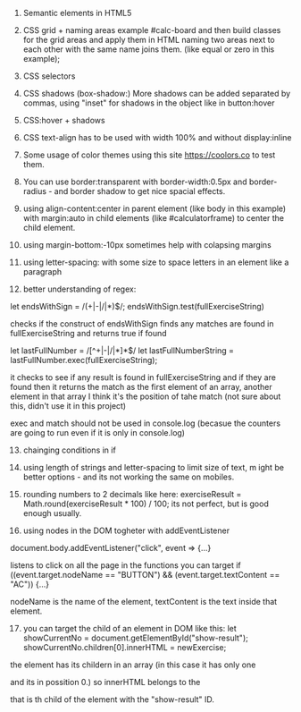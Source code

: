 1. Semantic elements in HTML5

2. CSS grid +  naming areas
example #calc-board and then build classes for the grid areas and apply them in HTML 
naming two areas next to each other with the same name joins them. (like equal or zero in this example);

3. CSS selectors

4. CSS shadows (box-shadow:)
More shadows can be added separated by commas, 
using "inset" for shadows in the object
like in button:hover

5. CSS:hover + shadows

6. CSS text-align has to be used with width 100% and without display:inline

7. Some usage of color themes
using this site https://coolors.co to test them.

8. You can use border:transparent with border-width:0.5px and border-radius - and border shadow to get nice spacial effects. 

9. using align-content:center in parent element (like body in this example) with margin:auto in child elements (like #calculatorframe) to center the child element.

10. using margin-bottom:-10px sometimes help with colapsing margins

11. using letter-spacing: with some size to space letters in an element like a paragraph 

12. better understanding of regex:

let endsWithSign = /(\+|\-|\/|\*)$/;
endsWithSign.test(fullExerciseString)

checks if the construct of endsWithSign finds any matches are found in fullExerciseString and returns true if found

let lastFullNumber = /[^\+|\-|\/|\*]*$/
let lastFullNumberString = lastFullNumber.exec(fullExerciseString);

it checks to see if any result is found in fullExerciseString and if they are found then it returns the match as the first element of an array, another element in that array I think it's the position of tahe match (not sure about this, didn't use it in this project)

exec and match should not be used in console.log (becasue the counters are going to run even if it is only in console.log)

13. chainging conditions in if

14. using length of strings and letter-spacing to limit size of text, m ight be better options - and its not working the same on mobiles.

15. rounding numbers to 2 decimals like here:
 exerciseResult = Math.round(exerciseResult * 100) / 100;
 its not perfect, but is good enough usually.

 16. using nodes in the DOM togheter with addEventListener

 document.body.addEventListener("click", event => {...}

 listens to click on all the page
 in the functions you can target 
 if ((event.target.nodeName == "BUTTON") && (event.target.textContent == "AC")) {...}

 nodeName is the name of the element, textContent is the text inside that element.

 17. you can target the child of an element in DOM like this:
 let showCurrentNo = document.getElementById("show-result");
 showCurrentNo.children[0].innerHTML = newExercise;

 the element has its childern in an array (in this case it has only one <p> and its in possition 0.) so innerHTML belongs to the <p> that is th child of the element with the "show-result" ID. 